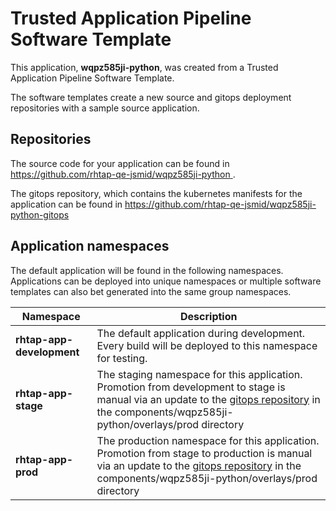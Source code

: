 # Trusted Application Pipeline Software Template

This application, **wqpz585ji-python**, was created from a Trusted Application Pipeline Software Template.

The software templates create a new source and gitops deployment repositories with a sample source application. 

## Repositories

The source code for your application can be found in [https://github.com/rhtap-qe-jsmid/wqpz585ji-python ](https://github.com/rhtap-qe-jsmid/wqpz585ji-python ).
 
The gitops repository, which contains the kubernetes manifests for the application can be found in 
[https://github.com/rhtap-qe-jsmid/wqpz585ji-python-gitops ](https://github.com/rhtap-qe-jsmid/wqpz585ji-python-gitops ) 

## Application namespaces 

The default application will be found in the following namespaces. Applications can be deployed into unique namespaces or multiple software templates can also bet generated into the same group namespaces.  

|  Namespace   |  Description   |  
| -------- | -------- |   
| **rhtap-app-development** | The default application during development. Every build will be deployed to this namespace for testing. | 
| **rhtap-app-stage** | The staging namespace for this application. Promotion from development to stage is manual via an update to the [gitops repository](https://github.com/rhtap-qe-jsmid/wqpz585ji-python-gitops ) in the components/wqpz585ji-python/overlays/prod directory |  
| **rhtap-app-prod** | The production namespace for this application. Promotion from stage to production is manual via an update to the [gitops repository](https://github.com/rhtap-qe-jsmid/wqpz585ji-python-gitops ) in the components/wqpz585ji-python/overlays/prod directory | 
